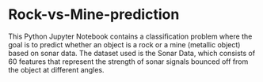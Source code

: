 # Rock-vs-Mine-prediction
This Python Jupyter Notebook contains a classification problem where the goal is to predict whether an object is a rock or a mine (metallic object) based on sonar data. The dataset used is the Sonar Data, which consists of 60 features that represent the strength of sonar signals bounced off from the object at different angles.
